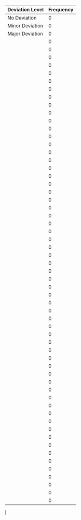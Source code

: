 | Deviation Level | Frequency | 
|---|---| 
| No Deviation | 0 | 
| Minor Deviation | 0 | 
| Major Deviation | 0 | 
|  | 0 | 
|  | 0 | 
|  | 0 | 
|  | 0 | 
|  | 0 | 
|  | 0 | 
|  | 0 | 
|  | 0 | 
|  | 0 | 
|  | 0 | 
|  | 0 | 
|  | 0 | 
|  | 0 | 
|  | 0 | 
|  | 0 | 
|  | 0 | 
|  | 0 | 
|  | 0 | 
|  | 0 | 
|  | 0 | 
|  | 0 | 
|  | 0 | 
|  | 0 | 
|  | 0 | 
|  | 0 | 
|  | 0 | 
|  | 0 | 
|  | 0 | 
|  | 0 | 
|  | 0 | 
|  | 0 | 
|  | 0 | 
|  | 0 | 
|  | 0 | 
|  | 0 | 
|  | 0 | 
|  | 0 | 
|  | 0 | 
|  | 0 | 
|  | 0 | 
|  | 0 | 
|  | 0 | 
|  | 0 | 
|  | 0 | 
|  | 0 | 
|  | 0 | 
|  | 0 | 
|  | 0 | 
|  | 0 | 
|  | 0 | 
|  | 0 | 
|  | 0 | 
|  | 0 | 
|  | 0 | 
|  | 0 | 
|  | 0 | 
|  | 0 | 
|  | 0 | 
|  | 0 | 
|